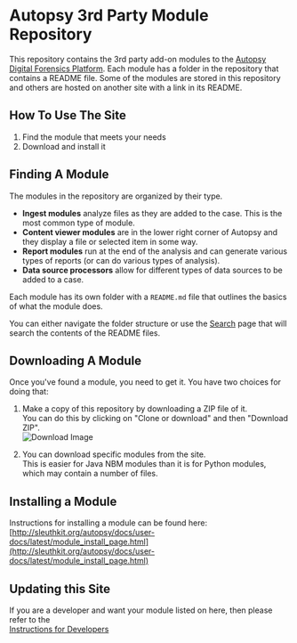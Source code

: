 # Autopsy 3rd Party Module Repository

This repository contains the 3rd party add-on modules to the [Autopsy Digital Forensics Platform](http://www.autopsy.com). Each module has a folder in the repository that contains a README file. Some of the modules are stored in this repository and others are hosted on another site with a link in its README.

## How To Use The Site

1. Find the module that meets your needs  
2. Download and install it

## Finding A Module

The modules in the repository are organized by their type.

- **Ingest modules** analyze files as they are added to the case. This is the most common type of module.  
- **Content viewer modules** are in the lower right corner of Autopsy and they display a file or selected item in some way.  
- **Report modules** run at the end of the analysis and can generate various types of reports (or can do various types of analysis).  
- **Data source processors** allow for different types of data sources to be added to a case.

Each module has its own folder with a `README.md` file that outlines the basics of what the module does.

You can either navigate the folder structure or use the [Search](https://sleuthkit.github.io/autopsy_addon_modules/) page that will search the contents of the README files.

## Downloading A Module

Once you've found a module, you need to get it. You have two choices for doing that:

1. Make a copy of this repository by downloading a ZIP file of it.  
   You can do this by clicking on "Clone or download" and then "Download ZIP".  
   ![Download Image](images/download.png)

2. You can download specific modules from the site.  
   This is easier for Java NBM modules than it is for Python modules, which may contain a number of files.

## Installing a Module

Instructions for installing a module can be found here:  
[http://sleuthkit.org/autopsy/docs/user-docs/latest/module_install_page.html](http://sleuthkit.org/autopsy/docs/user-docs/latest/module_install_page.html)

## Updating this Site

If you are a developer and want your module listed on here, then please refer to the  
[Instructions for Developers](DocsForDevelopers/DeveloperInstructions.md)
